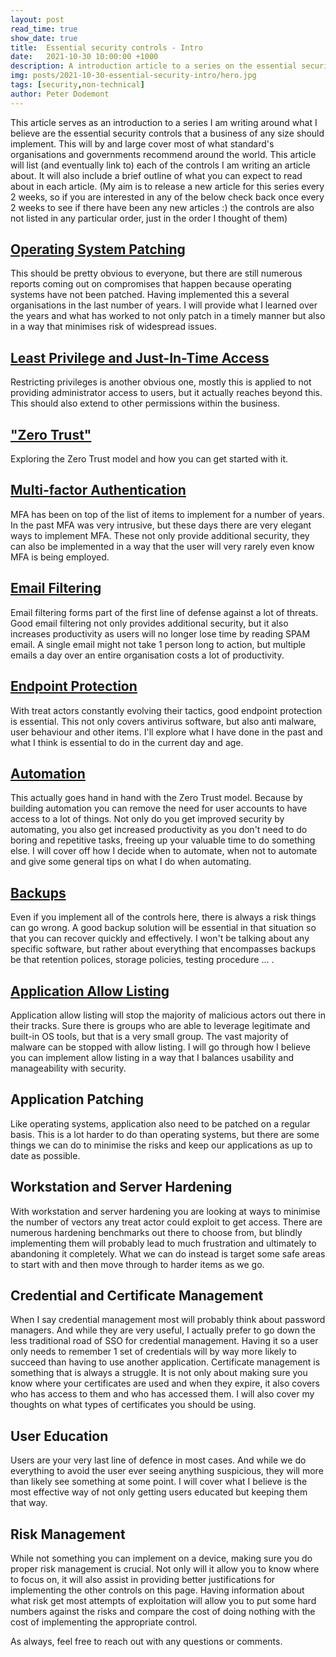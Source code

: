 ```yaml
---
layout: post
read_time: true
show_date: true
title:  Essential security controls - Intro
date:   2021-10-30 10:00:00 +1000
description: A introduction article to a series on the essential security controls every organisation should implement.
img: posts/2021-10-30-essential-security-intro/hero.jpg
tags: [security,non-technical]
author: Peter Dodemont
---
```

This article serves as an introduction to a series I am writing around what I believe are the essential security controls that a business of any size should implement. This will by and large cover most of what standard's organisations and governments recommend around the world.
This article will list (and eventually link to) each of the controls I am writing an article about. It will also include a brief outline of what you can expect to read about in each article.
(My aim is to release a new article for this series every 2 weeks, so if you are interested in any of the below check back once every 2 weeks to see if there have been any new articles :) the controls are also not listed in any particular order, just in the order I thought of them)

## [Operating System Patching](\OS-Patching.html)
This should be pretty obvious to everyone, but there are still numerous reports coming out on compromises that happen because operating systems have not been patched. Having implemented this a several organisations in the last number of years. I will provide what I learned over the years and what has worked to not only patch in a timely manner but also in a way that minimises risk of widespread issues.

## [Least Privilege and Just-In-Time Access](\least-privilege-just-in-time.html)
Restricting privileges is another obvious one, mostly this is applied to not providing administrator access to users, but it actually reaches beyond this. This should also extend to other permissions within the business.

## ["Zero Trust"](\zero-trust-model.html)
Exploring the Zero Trust model and how you can get started with it.

## [Multi-factor Authentication](\mfa.html)
MFA has been on top of the list of items to implement for a number of years. In the past MFA was very intrusive, but these days there are very elegant ways to implement MFA. These not only provide additional security, they can also be implemented in a way that the user will very rarely even know MFA is being employed.

## [Email Filtering](\email-filtering.html)
Email filtering forms part of the first line of defense against a lot of threats. Good email filtering not only provides additional security, but it also increases productivity as users will no longer lose time by reading SPAM email. A single email might not take 1 person long to action, but multiple emails a day over an entire organisation costs a lot of productivity.

## [Endpoint Protection](\endpoint-protection.html)
With treat actors constantly evolving their tactics, good endpoint protection is essential. This not only covers antivirus software, but also anti malware, user behaviour and other items. I'll explore what I have done in the past and what I think is essential to do in the current day and age.

## [Automation](\automation.html)
This actually goes hand in hand with the Zero Trust model. Because by building automation you can remove the need for user accounts to have access to a lot of things. Not only do you get improved security by automating, you also get increased productivity as you don't need to do boring and repetitive tasks, freeing up your valuable time to do something else. I will cover off how I decide when to automate, when not to automate and give some general tips on what I do when automating.

## [Backups](\backups.html)
Even if you implement all of the controls here, there is always a risk things can go wrong. A good backup solution will be essential in that situation so that you can recover quickly and effectively. I won't be talking about any specific software, but rather about everything that encompasses backups be that retention polices, storage policies, testing procedure ... .

## [Application Allow Listing](\app-allow-listing.html)
Application allow listing will stop the majority of malicious actors out there in their tracks. Sure there is groups who are able to leverage legitimate and built-in OS tools, but that is a very small group. The vast majority of malware can be stopped with allow listing. I will go through how I believe you can implement allow listing in a way that I balances usability and manageability with security.

## Application Patching
Like operating systems, application also need to be patched on a regular basis. This is a lot harder to do than operating systems, but there are some things we can do to minimise the risks and keep our applications as up to date as possible.

## Workstation and Server Hardening
With workstation and server hardening you are looking at ways to minimise the number of vectors any treat actor could exploit to get access. There are numerous hardening benchmarks out there to choose from, but blindly implementing them will probably lead to much frustration and ultimately to abandoning it completely. What we can do instead is target some safe areas to start with and then move through to harder items as we go.

## Credential and Certificate Management
When I say credential management most will probably think about password managers. And while they are very useful, I actually prefer to go down the less traditional road of SSO for credential management. Having it so a user only needs to remember 1 set of credentials will by way more likely to succeed than having to use another application.
Certificate management is something that is always a struggle. It is not only about making sure you know where your certificates are used and when they expire, it also covers who has access to them and who has accessed them. I will also cover my thoughts on what types of certificates you should be using.

## User Education
Users are your very last line of defence in most cases. And while we do everything to avoid the user ever seeing anything suspicious, they will more than likely see something at some point. I will cover what I believe is the most effective way of not only getting users educated but keeping them that way.

## Risk Management
While not something you can implement on a device, making sure you do proper risk management is crucial. Not only will it allow you to know where to focus on, it will also assist in providing better justifications for implementing the other controls on this page. Having information about what risk get most attempts of exploitation will allow you to put some hard numbers against the risks and compare the cost of doing nothing with the cost of implementing the appropriate control.

As always, feel free to reach out with any questions or comments.